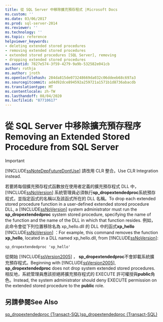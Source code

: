 ```yaml
---
title: 從 SQL Server 中移除擴充預存程式 |Microsoft Docs
ms.custom: ''
ms.date: 03/06/2017
ms.prod: sql-server-2014
ms.reviewer: ''
ms.technology: ''
ms.topic: reference
helpviewer_keywords:
- deleting extended stored procedures
- removing extended stored procedures
- extended stored procedures [SQL Server], removing
- dropping extended stored procedures
ms.assetid: 7827e574-3f59-4279-9a9b-532582e041cb
author: rothja
ms.author: jroth
ms.openlocfilehash: 284da815de073248669da032c06ddeeb68c697a3
ms.sourcegitcommit: ad4d92dce894592a259721a1571b1d8736abacdb
ms.translationtype: MT
ms.contentlocale: zh-TW
ms.lasthandoff: 08/04/2020
ms.locfileid: "87710617"
---
```

# <a name="removing-an-extended-stored-procedure-from-sql-server"></a><span data-ttu-id="13276-102">從 SQL Server 中移除擴充預存程序</span><span class="sxs-lookup"><span data-stu-id="13276-102">Removing an Extended Stored Procedure from SQL Server</span></span>
    
> [!IMPORTANT]  
>  [!INCLUDE[ssNoteDepFutureDontUse](../../includes/ssnotedepfuturedontuse-md.md)] <span data-ttu-id="13276-103">請改用 CLR 整合。</span><span class="sxs-lookup"><span data-stu-id="13276-103">Use CLR Integration instead.</span></span>  
  
 <span data-ttu-id="13276-104">若要將每個擴充預存程式函數放在使用者定義的擴充預存程式 DLL 中， [!INCLUDE[ssNoVersion](../../includes/ssnoversion-md.md)] 系統管理員必須執行**sp_dropextendedproc**系統預存程式，並指定函式的名稱以及該函式所在的 DLL 名稱。</span><span class="sxs-lookup"><span data-stu-id="13276-104">To drop each extended stored procedure function in a user-defined extended stored procedure DLL, a [!INCLUDE[ssNoVersion](../../includes/ssnoversion-md.md)] system administrator must run the **sp_dropextendedproc** system stored procedure, specifying the name of the function and the name of the DLL in which that function resides.</span></span> <span data-ttu-id="13276-105">例如，此命令會從下列位置移除名為 xp_hello.dll 的 DLL 中的函式**xp_hello** [!INCLUDE[ssNoVersion](../../includes/ssnoversion-md.md)] ：</span><span class="sxs-lookup"><span data-stu-id="13276-105">For example, this command removes the function **xp_hello**, located in a DLL named xp_hello.dll, from [!INCLUDE[ssNoVersion](../../includes/ssnoversion-md.md)]:</span></span>  
  
```  
sp_dropextendedproc 'xp_hello'  
```  
  
 <span data-ttu-id="13276-106">從開始 [!INCLUDE[ssVersion2005](../../includes/ssversion2005-md.md)] ， **sp_dropextendedproc**不會卸載系統擴充預存程式。</span><span class="sxs-lookup"><span data-stu-id="13276-106">Beginning with [!INCLUDE[ssVersion2005](../../includes/ssversion2005-md.md)], **sp_dropextendedproc** does not drop system extended stored procedures.</span></span> <span data-ttu-id="13276-107">相反地，系統管理員應該拒絕將擴充預存程式的 EXECUTE 許可權授與**public**角色。</span><span class="sxs-lookup"><span data-stu-id="13276-107">Instead, the system administrator should deny EXECUTE permission on the extended stored procedure to the **public** role.</span></span>  
  
## <a name="see-also"></a><span data-ttu-id="13276-108">另請參閱</span><span class="sxs-lookup"><span data-stu-id="13276-108">See Also</span></span>  
 [<span data-ttu-id="13276-109">sp_dropextendedproc &#40;Transact-SQL&#41;</span><span class="sxs-lookup"><span data-stu-id="13276-109">sp_dropextendedproc &#40;Transact-SQL&#41;</span></span>](/sql/relational-databases/system-stored-procedures/sp-dropextendedproc-transact-sql)  
  
  
